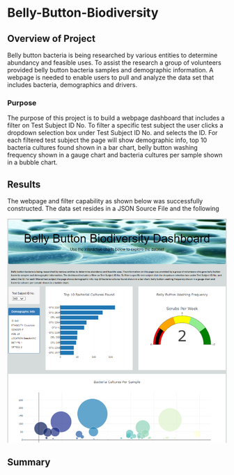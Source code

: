 # Belly-Button-Biodiversity

## Overview of Project
Belly button bacteria is being researched by various entities to determine abundancy and feasible uses. To assist the research a group of volunteers provided belly button bacteria samples and demographic information.  A webpage is needed to enable users to pull and analyze the data set that includes bacteria, demographics and drivers.  

### Purpose
The purpose of this project is to build a webpage dashboard that includes a filter on Test Subject ID No. To filter a specific test subject the user clicks a dropdown selection box under Test Subject ID No. and selects the ID. For each filtered test subject the page will show demographic info, top 10 bacteria cultures found shown in a bar chart, belly button washing frequency shown in a gauge chart and bacteria cultures per sample shown in a bubble chart.

## Results
The webpage and filter capability as shown below was successfully constructed.  The data set resides in a JSON Source File and the following 


![web_page](https://raw.githubusercontent.com/JBro-Birds/Belly-Button-Biodiversity/master/images/web_page.png)

## Summary

